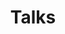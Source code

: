 ---
title: "Talks"
summary: My talks and presentations since the beginning of my undergraduate education.
type: widget_page 
---